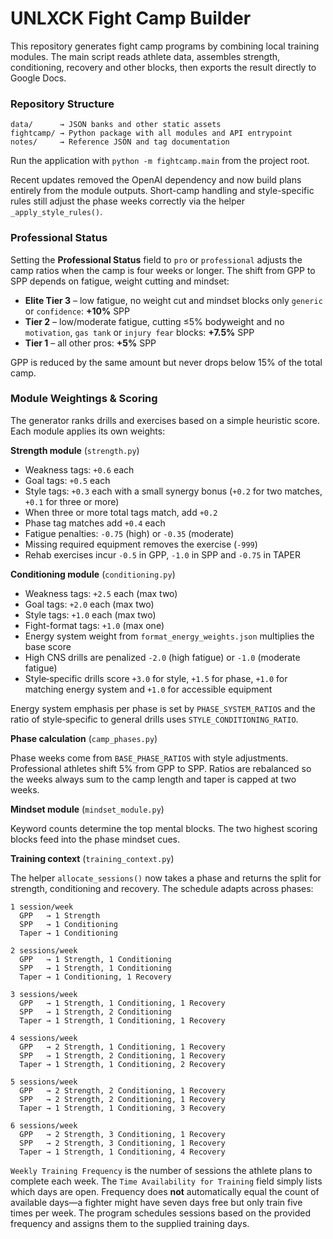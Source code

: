 # UNLXCK Fight Camp Builder

This repository generates fight camp programs by combining local training modules. The main script reads athlete data, assembles strength, conditioning, recovery and other blocks, then exports the result directly to Google Docs.

### Repository Structure

```
data/      → JSON banks and other static assets
fightcamp/ → Python package with all modules and API entrypoint
notes/     → Reference JSON and tag documentation
```

Run the application with `python -m fightcamp.main` from the project root.

Recent updates removed the OpenAI dependency and now build plans entirely from the module outputs. Short-camp handling and style-specific rules still adjust the phase weeks correctly via the helper `_apply_style_rules()`.

### Professional Status

Setting the **Professional Status** field to `pro` or `professional` adjusts the camp ratios when the camp is four weeks or longer. The shift from GPP to SPP depends on fatigue, weight cutting and mindset:

- **Elite Tier 3** – low fatigue, no weight cut and mindset blocks only `generic` or `confidence`: **+10%** SPP
- **Tier 2** – low/moderate fatigue, cutting ≤5% bodyweight and no `motivation`, `gas tank` or `injury fear` blocks: **+7.5%** SPP
- **Tier 1** – all other pros: **+5%** SPP

GPP is reduced by the same amount but never drops below 15% of the total camp.

### Module Weightings & Scoring

The generator ranks drills and exercises based on a simple heuristic score. Each module applies its own weights:

**Strength module** (`strength.py`)

- Weakness tags: `+0.6` each
- Goal tags: `+0.5` each
- Style tags: `+0.3` each with a small synergy bonus (`+0.2` for two matches, `+0.1` for three or more)
- When three or more total tags match, add `+0.2`
- Phase tag matches add `+0.4` each
- Fatigue penalties: `-0.75` (high) or `-0.35` (moderate)
- Missing required equipment removes the exercise (`-999`)
- Rehab exercises incur `-0.5` in GPP, `-1.0` in SPP and `-0.75` in TAPER

**Conditioning module** (`conditioning.py`)

- Weakness tags: `+2.5` each (max two)
- Goal tags: `+2.0` each (max two)
- Style tags: `+1.0` each (max two)
- Fight-format tags: `+1.0` (max one)
- Energy system weight from `format_energy_weights.json` multiplies the base score
- High CNS drills are penalized `-2.0` (high fatigue) or `-1.0` (moderate fatigue)
- Style‑specific drills score `+3.0` for style, `+1.5` for phase, `+1.0` for matching energy system and `+1.0` for accessible equipment

Energy system emphasis per phase is set by `PHASE_SYSTEM_RATIOS` and the ratio of style‑specific to general drills uses `STYLE_CONDITIONING_RATIO`.

**Phase calculation** (`camp_phases.py`)

Phase weeks come from `BASE_PHASE_RATIOS` with style adjustments. Professional athletes shift 5% from GPP to SPP. Ratios are rebalanced so the weeks always sum to the camp length and taper is capped at two weeks.

**Mindset module** (`mindset_module.py`)

Keyword counts determine the top mental blocks. The two highest scoring blocks feed into the phase mindset cues.

**Training context** (`training_context.py`)

The helper `allocate_sessions()` now takes a phase and returns the split for
strength, conditioning and recovery. The schedule adapts across phases:

```
1 session/week
  GPP   → 1 Strength
  SPP   → 1 Conditioning
  Taper → 1 Conditioning

2 sessions/week
  GPP   → 1 Strength, 1 Conditioning
  SPP   → 1 Strength, 1 Conditioning
  Taper → 1 Conditioning, 1 Recovery

3 sessions/week
  GPP   → 1 Strength, 1 Conditioning, 1 Recovery
  SPP   → 1 Strength, 2 Conditioning
  Taper → 1 Strength, 1 Conditioning, 1 Recovery

4 sessions/week
  GPP   → 2 Strength, 1 Conditioning, 1 Recovery
  SPP   → 1 Strength, 2 Conditioning, 1 Recovery
  Taper → 1 Strength, 1 Conditioning, 2 Recovery

5 sessions/week
  GPP   → 2 Strength, 2 Conditioning, 1 Recovery
  SPP   → 2 Strength, 2 Conditioning, 1 Recovery
  Taper → 1 Strength, 1 Conditioning, 3 Recovery

6 sessions/week
  GPP   → 2 Strength, 3 Conditioning, 1 Recovery
  SPP   → 2 Strength, 3 Conditioning, 1 Recovery
  Taper → 1 Strength, 1 Conditioning, 4 Recovery
```

`Weekly Training Frequency` is the number of sessions the athlete plans to
complete each week. The `Time Availability for Training` field simply lists
which days are open. Frequency does **not** automatically equal the count of
available days—a fighter might have seven days free but only train five times
per week. The program schedules sessions based on the provided frequency and
assigns them to the supplied training days.
